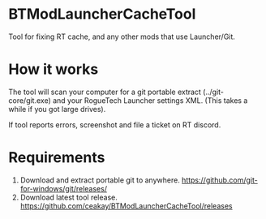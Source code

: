 # BTModLauncherCacheTool
Tool for fixing RT cache, and any other mods that use Launcher/Git.

# How it works
The tool will scan your computer for a git portable extract (../git-core/git.exe) and your RogueTech Launcher settings XML. (This takes a while if you got large drives).

If tool reports errors, screenshot and file a ticket on RT discord. 

# Requirements
1. Download and extract portable git to anywhere. https://github.com/git-for-windows/git/releases/
2. Download latest tool release. https://github.com/ceakay/BTModLauncherCacheTool/releases 

